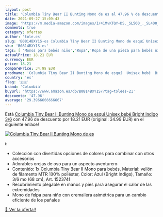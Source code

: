 ```yaml
---
layout: post
title: 'Columbia Tiny Bear II Bunting Mono de es al 47.96 % de descuento'
date: 2021-09-27 15:09:43
image: 'https://m.media-amazon.com/images/I/41MvKTQY+DS._SL500_._SL400_.jpg'
comments: true
category: ofertas
author: 'tole.es'
slug: 'B0814BXY1S-es Columbia Tiny Bear II Bunting Mono de esquí Unisex bebé...'
sku: 'B0814BXY1S-es'
tags: [ 'Monos para bebés niño','Ropa','Ropa de una pieza para bebés niño','Ropa para bebés','Ropa para bebés niño','bebé','columbia', ]
actualPrice: 18.21 EUR
currency: EUR
price: 18.21
comparePrice: 34.99 EUR
prodname: 'Columbia Tiny Bear II Bunting Mono de esquí  Unisex bebé  Bright Indigo  3/6'
country: 'es'
flag: '🇪🇸'
brand: 'Columbia'
buyurl: 'https://www.amazon.es/dp/B0814BXY1S/?tag=tolees-21'
descuento: '47.96'
average: '29.3966666666667'
---
```


Está [Columbia Tiny Bear II Bunting Mono de esquí  Unisex bebé  Bright Indigo  3/6](https://www.amazon.es/dp/B0814BXY1S/?tag=tolees-21) con 47.96 de descuento por 18.21 EUR (original: 34.99 EUR) en el siguiente enlace!

[![Columbia Tiny Bear II Bunting Mono de es](https://m.media-amazon.com/images/I/41MvKTQY+DS._SL500_._SL400_.jpg)](https://www.amazon.es/dp/B0814BXY1S/?tag=tolees-21)

ℹ️:

- Colección con divertidas opciones de colores para combinar con otros accesorios
- Adorables orejas de oso para un aspecto aventurero
- Contenido: 1x Columbia Tiny Bear II Mono para bebés, Material: vellón de filamento MTR 100% poliéster, Color: Azul (Bright Indigo), Tamaño: 3/6 mo (68 cm), Art. 1523741
- Recubrimiento plegable en manos y pies para asegurar el calor de las extremidades
- Mono de felpa para niño con cremallera asimétrica para un cambio eficiente de los pañales

[🛒 Ver la oferta!!](https://www.amazon.es/dp/B0814BXY1S/?tag=tolees-21)

